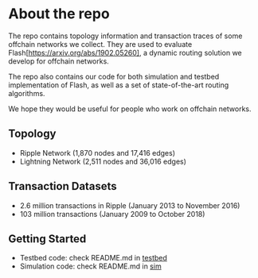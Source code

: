 # About the repo

The repo contains topology information and transaction traces of some offchain networks we collect. They are used to evaluate Flash[https://arxiv.org/abs/1902.05260], a dynamic routing solution we develop for offchain networks. 

The repo also contains our code for both simulation and testbed implementation of Flash, as well as a set of state-of-the-art routing algorithms.

We hope they would be useful for people who work on offchain networks.

## Topology
* Ripple Network (1,870 nodes and 17,416 edges) 
* Lightning Network (2,511 nodes and 36,016 edges)

## Transaction Datasets
* 2.6 million transactions in Ripple (January 2013 to November 2016)
* 103 million transactions (January 2009 to October 2018)

## Getting Started 

* Testbed code: check README.md in [testbed](testbed)
* Simulation code: check README.md in [sim](sim)
